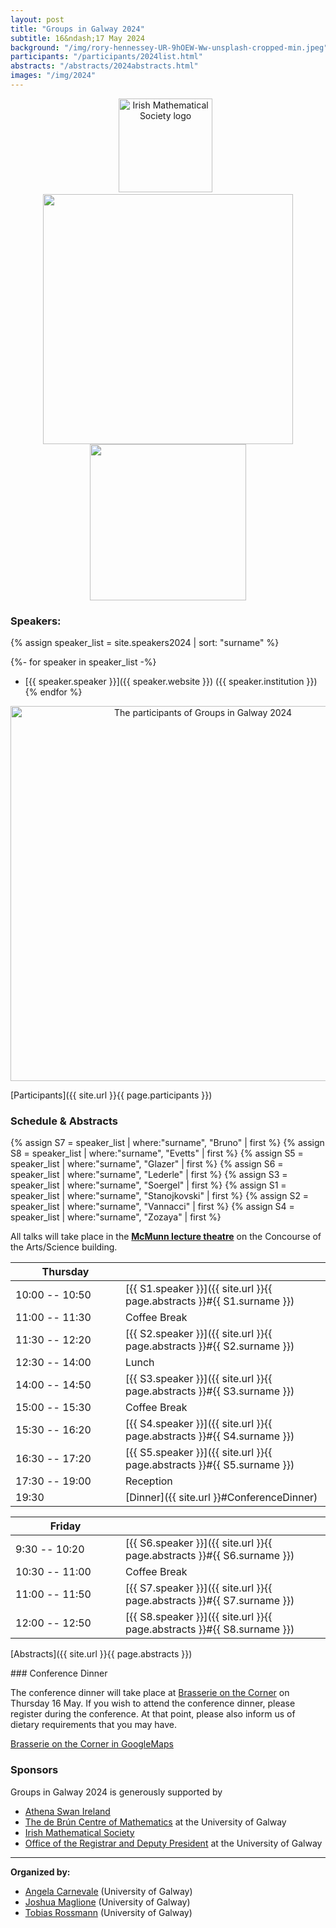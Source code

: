 ```yaml
---
layout: post
title: "Groups in Galway 2024"
subtitle: 16&ndash;17 May 2024
background: "/img/rory-hennessey-UR-9hOEW-Ww-unsplash-cropped-min.jpeg"
participants: "/participants/2024list.html"
abstracts: "/abstracts/2024abstracts.html"
images: "/img/2024"
---
```


<center><p>
    <a href="https://irishmathsoc.org/"><img width="150" src="{{ page.images }}/ims-2t.png" alt="Irish Mathematical Society logo"/></a>
    &nbsp;
    <a href="https://www.universityofgalway.ie/registrar/" alt="The University of Galway logo with some text"><img width="400" src="{{ page.images }}/University_Of_Galway_Logo__Positive_Landscape_RGB.png"/></a>
    <a href="https://www.advance-he.ac.uk/equality-charters/international-charters/athena-swan-ireland" alt="The Athena Swan logo"><img width="250" src="{{ page.images }}/Athena-Swan.png"></a>
</p></center>


### Speakers: 

{% assign speaker_list = site.speakers2024 | sort: "surname" %}

{%- for speaker in speaker_list -%}
- [{{ speaker.speaker }}]({{ speaker.website }}) ({{ speaker.institution }})
{% endfor %}

<center>
<a href="{{ site.url }}{{ page.images }}/GiG24.png"><img width="600" src="{{ page.images }}/GiG24_smaller.png" alt="The participants of Groups in Galway 2024"/></a>
</center>

[Participants]({{ site.url }}{{ page.participants }})


### Schedule & Abstracts 

{% assign S7 = speaker_list | where:"surname", "Bruno" | first %}
{% assign S8 = speaker_list | where:"surname", "Evetts" | first %}
{% assign S5 = speaker_list | where:"surname", "Glazer" | first %}
{% assign S6 = speaker_list | where:"surname", "Lederle" | first %}
{% assign S3 = speaker_list | where:"surname", "Soergel" | first %}
{% assign S1 = speaker_list | where:"surname", "Stanojkovski" | first %}
{% assign S2 = speaker_list | where:"surname", "Vannacci" | first %}
{% assign S4 = speaker_list | where:"surname", "Zozaya" | first %}

All talks will take place in the **[McMunn lecture theatre](https://maps.app.goo.gl/QkTw6Jkf6PsVkbqG6)** on the Concourse of the Arts/Science building.

| <span style="display: inline-block; width:160px">Thursday</span> | <span style="display: inline-block; width:200px"></span> | 
| -------------- | --- | 
| 10:00 -- 10:50 | [{{ S1.speaker }}]({{ site.url }}{{ page.abstracts }}#{{ S1.surname }}) |
| 11:00 -- 11:30 | Coffee Break | | 
| 11:30 -- 12:20 | [{{ S2.speaker }}]({{ site.url }}{{ page.abstracts }}#{{ S2.surname }}) |
| 12:30 -- 14:00 | Lunch | | 
| 14:00 -- 14:50 | [{{ S3.speaker }}]({{ site.url }}{{ page.abstracts }}#{{ S3.surname }}) |
| 15:00 -- 15:30 | Coffee Break | | 
| 15:30 -- 16:20 | [{{ S4.speaker }}]({{ site.url }}{{ page.abstracts }}#{{ S4.surname }}) |
| 16:30 -- 17:20 | [{{ S5.speaker }}]({{ site.url }}{{ page.abstracts }}#{{ S5.surname }}) |
| 17:30 -- 19:00 | Reception | 
| 19:30 | [Dinner]({{ site.url }}#ConferenceDinner) | 

<p></p>

| <span style="display: inline-block; width:160px">Friday</span> | <span style="display: inline-block; width:200px"></span> | 
| -------------- | --- | 
| 9:30 -- 10:20 | [{{ S6.speaker }}]({{ site.url }}{{ page.abstracts }}#{{ S6.surname }}) |
| 10:30 -- 11:00 | Coffee Break | | 
| 11:00 -- 11:50 | [{{ S7.speaker }}]({{ site.url }}{{ page.abstracts }}#{{ S7.surname }}) |
| 12:00 -- 12:50 | [{{ S8.speaker }}]({{ site.url }}{{ page.abstracts }}#{{ S8.surname }}) |



[Abstracts]({{ site.url }}{{ page.abstracts }})

<span id="ConferenceDinner">
### Conference Dinner 

The conference dinner will take place at [Brasserie on the Corner](https://brasseriegalway.com/)
on Thursday 16 May. If you wish to attend the conference dinner, please
register during the conference. At that point, please also inform us of
dietary requirements that you may have.

<!-- The dinner is included for speakers. Participants are asked to pay €30 (cash -->
<!-- only) before the lunch break on Thursday. Note that everybody will need to pay -->
<!-- for their drinks. -->

[Brasserie on the Corner in GoogleMaps](https://maps.app.goo.gl/YWdJuV13YkCPwmDW8)

### Sponsors

Groups in Galway 2024 is generously supported by 
- [Athena Swan Ireland](https://www.advance-he.ac.uk/equality-charters/international-charters/athena-swan-ireland)
- [The de Brún Centre of Mathematics](https://www.universityofgalway.ie/researchcentres/collegeofscience/debrun-centre/) at the University of Galway
- [Irish Mathematical Society](https://irishmathsoc.org/)
- [Office of the Registrar and Deputy President](https://www.universityofgalway.ie/registrar/) at the University of Galway

---

**Organized by:**
- [Angela Carnevale](https://angelacarnevale.github.io/) (University of Galway)
- [Joshua Maglione](https://joshmaglione.com) (University of Galway)
- [Tobias Rossmann](https://torossmann.github.io/) (University of Galway)

